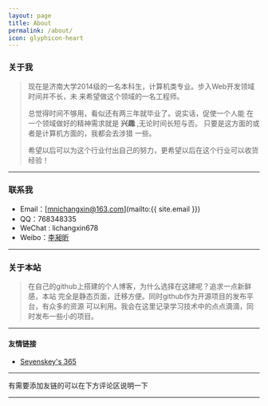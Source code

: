 ```yaml
---
layout: page
title: About
permalink: /about/
icon: glyphicon-heart
---
```


### 关于我

> 现在是济南大学2014级的一名本科生，计算机类专业。步入Web开发领域时间并不长，未
> 来希望做这个领域的一名工程师。
>
> 总觉得时间不够用，看似还有两三年就毕业了。说实话，促使一个人能 
> 在一个领域做好的精神需求就是 **兴趣** ,无论时间长短与否。
> 只要是这方面的或者是计算机方面的，我都会去涉猎
> 一些。
>
> 希望以后可以为这个行业付出自己的努力，更希望以后在这个行业可以收货经验！
  
---

### 联系我

* Email：[mnichangxin@163.com](mailto:{{ site.email }})
* QQ：768348335
* WeChat : lichangxin678
* Weibo：[李昶昕](http://weibo.com/123happylife)

---

### 关于本站   

> 在自己的github上搭建的个人博客，为什么选择在这建呢？追求一点新鲜感，本站
> 完全是静态页面，迁移方便。同时github作为开源项目的发布平台，有众多的资源 
> 可以利用。我会在这里记录学习技术中的点点滴滴，同时发布一些小的项目。


---

#### 友情链接

* [Sevenskey's 365](http://sevenskey.sinaapp.com/365/index.html)

---

有需要添加友链的可以在下方评论区说明一下 

---
